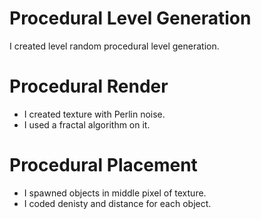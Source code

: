 # Procedural Level Generation
I created level random procedural level generation.

# Procedural Render

- I created texture with Perlin noise.
- I used a fractal algorithm on it.

# Procedural Placement

- I spawned objects in middle pixel of texture.
- I coded denisty and distance for each object.
